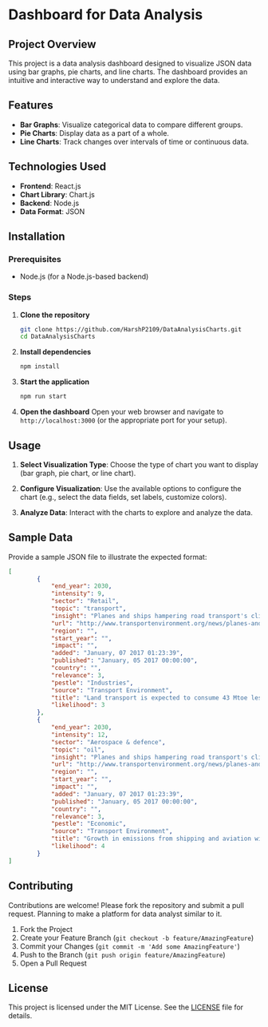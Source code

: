 # Dashboard for Data Analysis

## Project Overview
This project is a data analysis dashboard designed to visualize JSON data using bar graphs, pie charts, and line charts. The dashboard provides an intuitive and interactive way to understand and explore the data.

## Features
- **Bar Graphs**: Visualize categorical data to compare different groups.
- **Pie Charts**: Display data as a part of a whole.
- **Line Charts**: Track changes over intervals of time or continuous data.

## Technologies Used
- **Frontend**: React.js
- **Chart Library**: Chart.js
- **Backend**: Node.js 
- **Data Format**: JSON

## Installation

### Prerequisites
- Node.js (for a Node.js-based backend)

### Steps

1. **Clone the repository**
   ```sh
   git clone https://github.com/HarshP2109/DataAnalysisCharts.git
   cd DataAnalysisCharts
   ```

2. **Install dependencies**
   ```sh
   npm install
   ```

3. **Start the application**
   ```sh
   npm run start
   ```

4. **Open the dashboard**
   Open your web browser and navigate to `http://localhost:3000` (or the appropriate port for your setup).

## Usage

1. **Select Visualization Type**: Choose the type of chart you want to display (bar graph, pie chart, or line chart).

2. **Configure Visualization**: Use the available options to configure the chart (e.g., select the data fields, set labels, customize colors).

3. **Analyze Data**: Interact with the charts to explore and analyze the data.



## Sample Data
Provide a sample JSON file to illustrate the expected format:
```json
[
        {
            "end_year": 2030,
            "intensity": 9,
            "sector": "Retail",
            "topic": "transport",
            "insight": "Planes and ships hampering road transport's climate efforts",
            "url": "http://www.transportenvironment.org/news/planes-and-ships-hampering-road-transport’s-climate-efforts",
            "region": "",
            "start_year": "",
            "impact": "",
            "added": "January, 07 2017 01:23:39",
            "published": "January, 05 2017 00:00:00",
            "country": "",
            "relevance": 3,
            "pestle": "Industries",
            "source": "Transport Environment",
            "title": "Land transport is expected to consume 43 Mtoe less per year in 2030 than it did in 2010.",
            "likelihood": 3
        },
        {
            "end_year": 2030,
            "intensity": 12,
            "sector": "Aerospace & defence",
            "topic": "oil",
            "insight": "Planes and ships hampering road transport's climate efforts",
            "url": "http://www.transportenvironment.org/news/planes-and-ships-hampering-road-transport’s-climate-efforts",
            "region": "",
            "start_year": "",
            "impact": "",
            "added": "January, 07 2017 01:23:39",
            "published": "January, 05 2017 00:00:00",
            "country": "",
            "relevance": 3,
            "pestle": "Economic",
            "source": "Transport Environment",
            "title": "Growth in emissions from shipping and aviation will add 19 million tonnes of oil equivalent (Mtoe) in emissions between 2010 and 2030.",
            "likelihood": 4
        }
]
```

## Contributing
Contributions are welcome! Please fork the repository and submit a pull request.
Planning to make a platform for data analyst similar to it.

1. Fork the Project
2. Create your Feature Branch (`git checkout -b feature/AmazingFeature`)
3. Commit your Changes (`git commit -m 'Add some AmazingFeature'`)
4. Push to the Branch (`git push origin feature/AmazingFeature`)
5. Open a Pull Request

## License
This project is licensed under the MIT License. See the [LICENSE](LICENSE) file for details.
